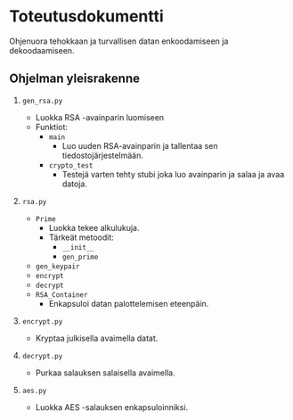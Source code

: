 # Toteutusdokumentti

Ohjenuora tehokkaan ja turvallisen datan enkoodamiseen ja dekoodaamiseen.

## Ohjelman yleisrakenne

1. `gen_rsa.py`
	- Luokka RSA -avainparin luomiseen
	- Funktiot:
		- `main`
			- Luo uuden RSA-avainparin ja tallentaa sen tiedostojärjestelmään.
		- `crypto_test`
			- Testejä varten tehty stubi joka luo avainparin ja salaa ja avaa datoja.

2. `rsa.py`
	- `Prime` 
		- Luokka tekee alkulukuja.
		- Tärkeät metoodit:
			- `__init__`
			- `gen_prime`
	- `gen_keypair`
	- `encrypt`
	- `decrypt`
	- `RSA_Container`
		- Enkapsuloi datan palottelemisen eteenpäin.

3. `encrypt.py`
	- Kryptaa julkisella avaimella datat.

4. `decrypt.py`
	- Purkaa salauksen salaisella avaimella.

3. `aes.py`
    - Luokka AES -salauksen enkapsuloinniksi.


